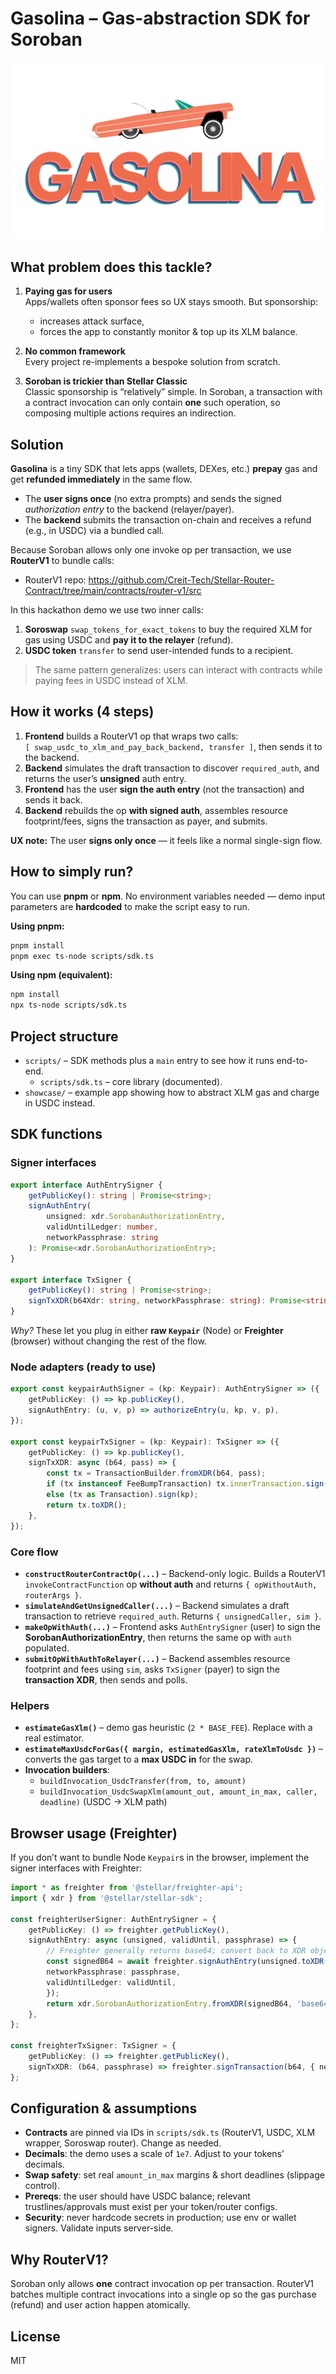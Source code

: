 # Gasolina – Gas-abstraction SDK for Soroban
![Logo](./gasolina_logo.png)

## What problem does this tackle?

1. **Paying gas for users**  
   Apps/wallets often sponsor fees so UX stays smooth. But sponsorship:
    - increases attack surface,
    - forces the app to constantly monitor & top up its XLM balance.

2. **No common framework**  
   Every project re-implements a bespoke solution from scratch.

3. **Soroban is trickier than Stellar Classic**  
   Classic sponsorship is “relatively” simple. In Soroban, a transaction with a contract invocation can only contain **one** such operation, so composing multiple actions requires an indirection.

## Solution

**Gasolina** is a tiny SDK that lets apps (wallets, DEXes, etc.) **prepay** gas and get **refunded immediately** in the same flow.

- The **user signs once** (no extra prompts) and sends the signed *authorization entry* to the backend (relayer/payer).
- The **backend** submits the transaction on-chain and receives a refund (e.g., in USDC) via a bundled call.

Because Soroban allows only one invoke op per transaction, we use **RouterV1** to bundle calls:
- RouterV1 repo: <https://github.com/Creit-Tech/Stellar-Router-Contract/tree/main/contracts/router-v1/src>

In this hackathon demo we use two inner calls:
1. **Soroswap** `swap_tokens_for_exact_tokens` to buy the required XLM for gas using USDC and **pay it to the relayer** (refund).
2. **USDC token** `transfer` to send user-intended funds to a recipient.

> The same pattern generalizes: users can interact with contracts while paying fees in USDC instead of XLM.

## How it works (4 steps)

1. **Frontend** builds a RouterV1 op that wraps two calls:  
   `[ swap_usdc_to_xlm_and_pay_back_backend, transfer ]`, then sends it to the backend.
2. **Backend** simulates the draft transaction to discover `required_auth`, and returns the user’s **unsigned** auth entry.
3. **Frontend** has the user **sign the auth entry** (not the transaction) and sends it back.
4. **Backend** rebuilds the op **with signed auth**, assembles resource footprint/fees, signs the transaction as payer, and submits.

**UX note:** The user **signs only once** — it feels like a normal single-sign flow.

## How to simply run?

You can use **pnpm** or **npm**. No environment variables needed — demo input parameters are **hardcoded** to make the script easy to run.

**Using pnpm:**

```bash
pnpm install
pnpm exec ts-node scripts/sdk.ts
```

**Using npm (equivalent):**

```bash
npm install
npx ts-node scripts/sdk.ts
```

## Project structure

- `scripts/` – SDK methods plus a `main` entry to see how it runs end-to-end.
    - `scripts/sdk.ts` – core library (documented).
- `showcase/` – example app showing how to abstract XLM gas and charge in USDC instead.

## SDK functions

### Signer interfaces

```typescript
export interface AuthEntrySigner {
    getPublicKey(): string | Promise<string>;
    signAuthEntry(
        unsigned: xdr.SorobanAuthorizationEntry,
        validUntilLedger: number,
        networkPassphrase: string
    ): Promise<xdr.SorobanAuthorizationEntry>;
}

export interface TxSigner {
    getPublicKey(): string | Promise<string>;
    signTxXDR(b64Xdr: string, networkPassphrase: string): Promise<string>;
}
```

*Why?* These let you plug in either **raw `Keypair`** (Node) or **Freighter** (browser) without changing the rest of the flow.

### Node adapters (ready to use)

```typescript
export const keypairAuthSigner = (kp: Keypair): AuthEntrySigner => ({
    getPublicKey: () => kp.publicKey(),
    signAuthEntry: (u, v, p) => authorizeEntry(u, kp, v, p),
});

export const keypairTxSigner = (kp: Keypair): TxSigner => ({
    getPublicKey: () => kp.publicKey(),
    signTxXDR: async (b64, pass) => {
        const tx = TransactionBuilder.fromXDR(b64, pass);
        if (tx instanceof FeeBumpTransaction) tx.innerTransaction.sign(kp);
        else (tx as Transaction).sign(kp);
        return tx.toXDR();
    },
});
```

### Core flow

- **`constructRouterContractOp(...)`** – Backend-only logic. Builds a RouterV1 `invokeContractFunction` op **without auth** and returns `{ opWithoutAuth, routerArgs }`.
- **`simulateAndGetUnsignedCaller(...)`** – Backend simulates a draft transaction to retrieve `required_auth`. Returns `{ unsignedCaller, sim }`.
- **`makeOpWithAuth(...)`** – Frontend asks `AuthEntrySigner` (user) to sign the **SorobanAuthorizationEntry**, then returns the same op with `auth` populated.
- **`submitOpWithAuthToRelayer(...)`** – Backend assembles resource footprint and fees using `sim`, asks `TxSigner` (payer) to sign the **transaction XDR**, then sends and polls.

### Helpers

- **`estimateGasXlm()`** – demo gas heuristic (`2 * BASE_FEE`). Replace with a real estimator.
- **`estimateMaxUsdcForGas({ margin, estimatedGasXlm, rateXlmToUsdc })`** – converts the gas target to a **max USDC in** for the swap.
- **Invocation builders**:
    - `buildInvocation_UsdcTransfer(from, to, amount)`
    - `buildInvocation_UsdcSwapXlm(amount_out, amount_in_max, caller, deadline)` (USDC → XLM path)

## Browser usage (Freighter)

If you don’t want to bundle Node `Keypair`s in the browser, implement the signer interfaces with Freighter:

```typescript
import * as freighter from '@stellar/freighter-api';
import { xdr } from '@stellar/stellar-sdk';

const freighterUserSigner: AuthEntrySigner = {
    getPublicKey: () => freighter.getPublicKey(),
    signAuthEntry: async (unsigned, validUntil, passphrase) => {
        // Freighter generally returns base64; convert back to XDR object
        const signedB64 = await freighter.signAuthEntry(unsigned.toXDR('base64'), {
        networkPassphrase: passphrase,
        validUntilLedger: validUntil,
        });
        return xdr.SorobanAuthorizationEntry.fromXDR(signedB64, 'base64');
    },
};

const freighterTxSigner: TxSigner = {
    getPublicKey: () => freighter.getPublicKey(),
    signTxXDR: (b64, passphrase) => freighter.signTransaction(b64, { networkPassphrase: passphrase }),
};
```

## Configuration & assumptions

- **Contracts** are pinned via IDs in `scripts/sdk.ts` (RouterV1, USDC, XLM wrapper, Soroswap router). Change as needed.
- **Decimals**: the demo uses a scale of `1e7`. Adjust to your tokens’ decimals.
- **Swap safety**: set real `amount_in_max` margins & short deadlines (slippage control).
- **Prereqs**: the user should have USDC balance; relevant trustlines/approvals must exist per your token/router configs.
- **Security**: never hardcode secrets in production; use env or wallet signers. Validate inputs server-side.

## Why RouterV1?

Soroban only allows **one** contract invocation op per transaction. RouterV1 batches multiple contract invocations into a single op so the gas purchase (refund) and user action happen atomically.

## License

MIT


